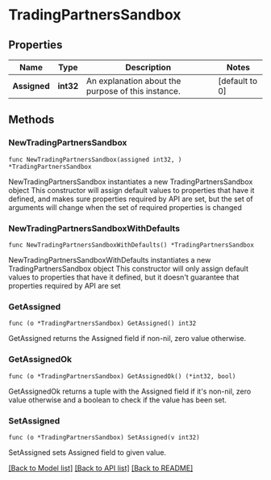 # TradingPartnersSandbox

## Properties

Name | Type | Description | Notes
------------ | ------------- | ------------- | -------------
**Assigned** | **int32** | An explanation about the purpose of this instance. | [default to 0]

## Methods

### NewTradingPartnersSandbox

`func NewTradingPartnersSandbox(assigned int32, ) *TradingPartnersSandbox`

NewTradingPartnersSandbox instantiates a new TradingPartnersSandbox object
This constructor will assign default values to properties that have it defined,
and makes sure properties required by API are set, but the set of arguments
will change when the set of required properties is changed

### NewTradingPartnersSandboxWithDefaults

`func NewTradingPartnersSandboxWithDefaults() *TradingPartnersSandbox`

NewTradingPartnersSandboxWithDefaults instantiates a new TradingPartnersSandbox object
This constructor will only assign default values to properties that have it defined,
but it doesn't guarantee that properties required by API are set

### GetAssigned

`func (o *TradingPartnersSandbox) GetAssigned() int32`

GetAssigned returns the Assigned field if non-nil, zero value otherwise.

### GetAssignedOk

`func (o *TradingPartnersSandbox) GetAssignedOk() (*int32, bool)`

GetAssignedOk returns a tuple with the Assigned field if it's non-nil, zero value otherwise
and a boolean to check if the value has been set.

### SetAssigned

`func (o *TradingPartnersSandbox) SetAssigned(v int32)`

SetAssigned sets Assigned field to given value.



[[Back to Model list]](../README.md#documentation-for-models) [[Back to API list]](../README.md#documentation-for-api-endpoints) [[Back to README]](../README.md)



